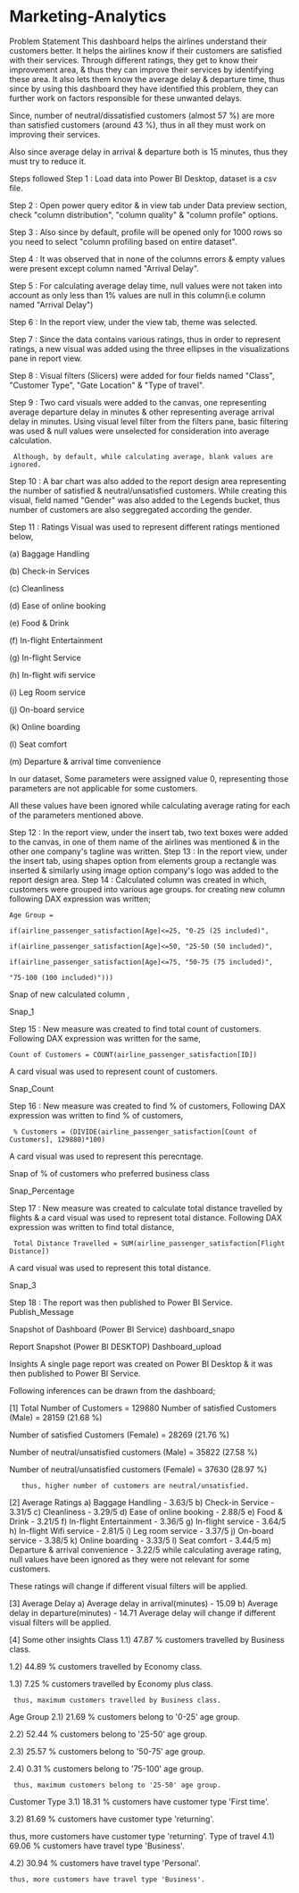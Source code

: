 # Marketing-Analytics
Problem Statement
This dashboard helps the airlines understand their customers better. It helps the airlines know if their customers are satisfied with their services. Through different ratings, they get to know their improvement area, & thus they can improve their services by identifying these area. It also lets them know the average delay & departure time, thus since by using this dashboard they have identified this problem, they can further work on factors responsible for these unwanted delays.

Since, number of neutral/dissatisfied customers (almost 57 %) are more than satisfied customers (around 43 %), thus in all they must work on improving their services.

Also since average delay in arrival & departure both is 15 minutes, thus they must try to reduce it.

Steps followed
Step 1 : Load data into Power BI Desktop, dataset is a csv file.

Step 2 : Open power query editor & in view tab under Data preview section, check "column distribution", "column quality" & "column profile" options.

Step 3 : Also since by default, profile will be opened only for 1000 rows so you need to select "column profiling based on entire dataset".

Step 4 : It was observed that in none of the columns errors & empty values were present except column named "Arrival Delay".

Step 5 : For calculating average delay time, null values were not taken into account as only less than 1% values are null in this column(i.e column named "Arrival Delay")

Step 6 : In the report view, under the view tab, theme was selected.

Step 7 : Since the data contains various ratings, thus in order to represent ratings, a new visual was added using the three ellipses in the visualizations pane in report view.

Step 8 : Visual filters (Slicers) were added for four fields named "Class", "Customer Type", "Gate Location" & "Type of travel".

Step 9 : Two card visuals were added to the canvas, one representing average departure delay in minutes & other representing average arrival delay in minutes. Using visual level filter from the filters pane, basic filtering was used & null values were unselected for consideration into average calculation.

     Although, by default, while calculating average, blank values are ignored.
Step 10 : A bar chart was also added to the report design area representing the number of satisfied & neutral/unsatisfied customers. While creating this visual, field named "Gender" was also added to the Legends bucket, thus number of customers are also seggregated according the gender.

Step 11 : Ratings Visual was used to represent different ratings mentioned below,

(a) Baggage Handling

(b) Check-in Services

(c) Cleanliness

(d) Ease of online booking

(e) Food & Drink

(f) In-flight Entertainment

(g) In-flight Service

(h) In-flight wifi service

(i) Leg Room service

(j) On-board service

(k) Online boarding

(l) Seat comfort

(m) Departure & arrival time convenience

In our dataset, Some parameters were assigned value 0, representing those parameters are not applicable for some customers.

All these values have been ignored while calculating average rating for each of the parameters mentioned above.

Step 12 : In the report view, under the insert tab, two text boxes were added to the canvas, in one of them name of the airlines was mentioned & in the other one company's tagline was written.
Step 13 : In the report view, under the insert tab, using shapes option from elements group a rectangle was inserted & similarly using image option company's logo was added to the report design area.
Step 14 : Calculated column was created in which, customers were grouped into various age groups.
for creating new column following DAX expression was written;

    Age Group = 
    
    if(airline_passenger_satisfaction[Age]<=25, "0-25 (25 included)",
    
    if(airline_passenger_satisfaction[Age]<=50, "25-50 (50 included)",
    
    if(airline_passenger_satisfaction[Age]<=75, "50-75 (75 included)",
    
    "75-100 (100 included)")))
Snap of new calculated column ,

Snap_1

Step 15 : New measure was created to find total count of customers.
Following DAX expression was written for the same,

    Count of Customers = COUNT(airline_passenger_satisfaction[ID])
A card visual was used to represent count of customers.

Snap_Count

Step 16 : New measure was created to find % of customers,
Following DAX expression was written to find % of customers,

     % Customers = (DIVIDE(airline_passenger_satisfaction[Count of Customers], 129880)*100)
A card visual was used to represent this perecntage.

Snap of % of customers who preferred business class

Snap_Percentage

Step 17 : New measure was created to calculate total distance travelled by flights & a card visual was used to represent total distance.
Following DAX expression was written to find total distance,

     Total Distance Travelled = SUM(airline_passenger_satisfaction[Flight Distance])
A card visual was used to represent this total distance.

Snap_3

Step 18 : The report was then published to Power BI Service.
Publish_Message

Snapshot of Dashboard (Power BI Service)
dashboard_snapo

Report Snapshot (Power BI DESKTOP)
Dashboard_upload

Insights
A single page report was created on Power BI Desktop & it was then published to Power BI Service.

Following inferences can be drawn from the dashboard;

[1] Total Number of Customers = 129880
Number of satisfied Customers (Male) = 28159 (21.68 %)

Number of satisfied Customers (Female) = 28269 (21.76 %)

Number of neutral/unsatisfied customers (Male) = 35822 (27.58 %)

Number of neutral/unsatisfied customers (Female) = 37630 (28.97 %)

       thus, higher number of customers are neutral/unsatisfied.
[2] Average Ratings
a) Baggage Handling - 3.63/5
b) Check-in Service - 3.31/5
c) Cleanliness - 3.29/5
d) Ease of online booking - 2.88/5
e) Food & Drink - 3.21/5
f) In-flight Entertainment - 3.36/5
g) In-flight service - 3.64/5
h) In-flight Wifi service - 2.81/5
i) Leg room service - 3.37/5
j) On-board service - 3.38/5
k) Online boarding - 3.33/5
l) Seat comfort - 3.44/5
m) Departure & arrival convenience - 3.22/5
while calculating average rating, null values have been ignored as they were not relevant for some customers.

These ratings will change if different visual filters will be applied.

[3] Average Delay
  a) Average delay in arrival(minutes) - 15.09
  b) Average delay in departure(minutes) - 14.71
Average delay will change if different visual filters will be applied.

[4] Some other insights
Class
1.1) 47.87 % customers travelled by Business class.

1.2) 44.89 % customers travelled by Economy class.

1.3) 7.25 % customers travelled by Economy plus class.

     thus, maximum customers travelled by Business class.
Age Group
2.1) 21.69 % customers belong to '0-25' age group.

2.2) 52.44 % customers belong to '25-50' age group.

2.3) 25.57 % customers belong to '50-75' age group.

2.4) 0.31 % customers belong to '75-100' age group.

     thus, maximum customers belong to '25-50' age group.
Customer Type
3.1) 18.31 % customers have customer type 'First time'.

3.2) 81.69 % customers have customer type 'returning'.

   thus, more customers have customer type 'returning'.
Type of travel
4.1) 69.06 % customers have travel type 'Business'.

4.2) 30.94 % customers have travel type 'Personal'.

    thus, more customers have travel type 'Business'.
